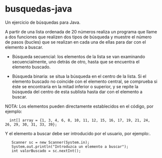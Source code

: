 # busquedas-java
Un ejercicio de búsquedas para Java.

 A partir de una lista ordenada de 20 números realiza un programa que llame a dos funciones que realizen dos tipos de búsqueda y muestre el número de pasos (bucles) que se realizan en cada una de ellas para dar con el elemento a buscar.
 
 - Búsqueda secuencial: los elementos de la lista se van examinando secuencialmente, uno detrás de otro, hasta que se encuentra el elemento buscado.
 
 - Búsqueda binaria: se situa la búsqueda en el centro de la lista. Si el elemento buscado no coincide con el elemento central, se comprueba si éste se encontraría en la mitad inferior o superior, y se repite la búsqueda del centro de esta sublista hasta dar con el elemento a buscar.

NOTA: Los elementos pueden directamente establecidos en el código, por ejemplo:

      int[] array = {1, 3, 4, 6, 8, 10, 11, 12, 15, 16, 17, 19, 21, 24, 26, 29, 30, 31, 33, 39};

Y el elemento a buscar debe ser introducido por el usuario, por ejemplo:.

       Scanner sc = new Scanner(System.in);
       System.out.println("Introduzca un elemento a buscar");
       int valorBuscado = sc.nextInt();

